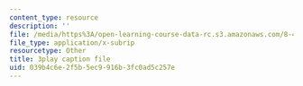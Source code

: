 ```yaml
---
content_type: resource
description: ''
file: /media/https%3A/open-learning-course-data-rc.s3.amazonaws.com/8-422-atomic-and-optical-physics-ii-spring-2013/039b4c6e2f5b5ec9916b3fc0ad5c257e_zfBXJQ-i6p8.vtt
file_type: application/x-subrip
resourcetype: Other
title: 3play caption file
uid: 039b4c6e-2f5b-5ec9-916b-3fc0ad5c257e
---
```


